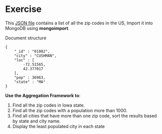 # Exercise

This [JSON file](https://github.com/binhtv/cs572/blob/master/homework_09/zips.json) contains a list of all the zip codes in the US, Import it into MongoDB using **mongoimport**.

Document structure

	{
		"_id" : "01002",
		"city" : "CUSHMAN",
		"loc" : [
			-72.51565,
			42.377017
		],
		"pop" : 36963,
		"state" : "MA"
	}

**Use the Aggregation Framework to**:
1. Find all the zip codes in Iowa state.
2. Find all the zip codes with a population more than 1000.
3. Find all cities that have more than one zip code, sort the results based by state and city name.
4. Display the least populated city in each state